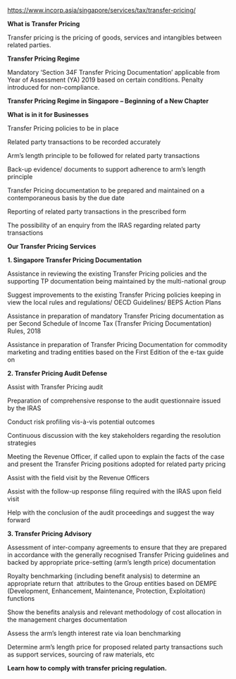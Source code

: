 https://www.incorp.asia/singapore/services/tax/transfer-pricing/

**What is Transfer Pricing**

Transfer pricing is the pricing of goods, services and intangibles between related parties.

**Transfer Pricing Regime**

Mandatory ‘Section 34F Transfer Pricing Documentation’ applicable from Year of Assessment (YA) 2019 based on certain conditions. Penalty introduced for non-compliance.

**Transfer Pricing Regime in Singapore – Beginning of a New Chapter**

**What ****is in**** it for Businesses**

Transfer Pricing policies to be in place

Related party transactions to be recorded accurately

Arm’s length principle to be followed for related party transactions

Back-up evidence/ documents to support adherence to arm’s length principle

Transfer Pricing documentation to be prepared and maintained on a contemporaneous basis by the due date

Reporting of related party transactions in the prescribed form

The possibility of an enquiry from the IRAS regarding related party transactions



**Our Transfer Pricing Services**

**1. Singapore Transfer Pricing Documentation**

Assistance in reviewing the existing Transfer Pricing policies and the supporting TP documentation being maintained by the multi-national group

Suggest improvements to the existing Transfer Pricing policies keeping in view the local rules and regulations/ OECD Guidelines/ BEPS Action Plans

Assistance in preparation of mandatory Transfer Pricing documentation as per Second Schedule of Income Tax (Transfer Pricing Documentation) Rules, 2018

Assistance in preparation of Transfer Pricing Documentation for commodity marketing and trading entities based on the First Edition of the e-tax guide on 


**2. Transfer Pricing Audit Defense**

Assist with Transfer Pricing audit

Preparation of comprehensive response to the audit questionnaire issued by the IRAS

Conduct risk profiling vis-à-vis potential outcomes

Continuous discussion with the key stakeholders regarding the resolution strategies

Meeting the Revenue Officer, if called upon to explain the facts of the case and present the Transfer Pricing positions adopted for related party pricing

Assist with the field visit by the Revenue Officers

Assist with the follow-up response filing required with the IRAS upon field visit

Help with the conclusion of the audit proceedings and suggest the way forward

**3. Transfer Pricing Advisory**

Assessment of inter-company agreements to ensure that they are prepared in accordance with the generally recognised Transfer Pricing guidelines and backed by appropriate price-setting (arm’s length price) documentation

Royalty benchmarking (including benefit analysis) to determine an appropriate return that  attributes to the Group entities based on DEMPE (Development, Enhancement, Maintenance, Protection, Exploitation) functions

Show the benefits analysis and relevant methodology of cost allocation in the management charges documentation

Assess the arm’s length interest rate via loan benchmarking

Determine arm’s length price for proposed related party transactions such as support services, sourcing of raw materials, etc


**Learn how to comply with transfer pricing ****regulation****.**

